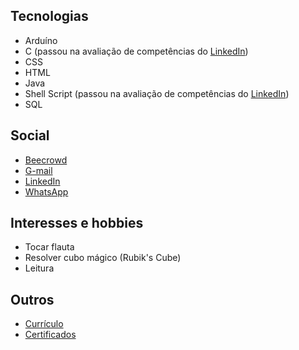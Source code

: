 ## Tecnologias

* Arduíno
* C (passou na avaliação de competências do <a href="https://www.linkedin.com/in/gabriel-cavalcante-225076242/">LinkedIn</a>)
* CSS
* HTML
* Java
* Shell Script (passou na avaliação de competências do <a href="https://www.linkedin.com/in/gabriel-cavalcante-225076242/">LinkedIn</a>)
* SQL

## Social
* <a href="https://www.beecrowd.com.br/judge/pt/profile/853225">Beecrowd</a>
* <a href="mailto:gabriel.lcifba@gmail.com">G-mail</a>
* <a href="https://www.linkedin.com/in/gabriel-cavalcante-225076242">LinkedIn</a>
* <a href="http://wa.me/5574981343313">WhatsApp</a>

## Interesses e hobbies
* Tocar flauta
* Resolver cubo mágico (Rubik's Cube)
* Leitura

## Outros
* <a href="https://zolppy.github.io/zolppy">Currículo</a>
* <a href="https://drive.google.com/drive/folders/1d0CI4v6SahD471GgcGoZ1BvCuf5F-Am-?usp=drive_link">Certificados</a>
